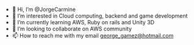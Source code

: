 - 👋 Hi, I’m @JorgeCarmine
- 👀 I’m interested in Cloud computing, backend and game development
- 🌱 I’m currently learning AWS, Ruby on rails and Unity 3D
- 💞️ I’m looking to collaborate on AWS community
- 📫 How to reach me with my email george_gamez@hotmail.com

<!---
JorgeCarmine/JorgeCarmine is a ✨ special ✨ repository because its `README.md` (this file) appears on your GitHub profile.
You can click the Preview link to take a look at your changes.
--->

